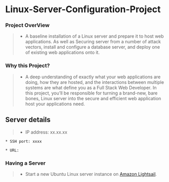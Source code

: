 # Linux-Server-Configuration-Project

### Project OverView
> * A baseline installation of a Linux server and prepare it to host  web applications. As well as Securing server from a number of attack vectors, install and configure a database server, and deploy one of existing web applications onto it.

### Why this Project?
> * A deep understanding of exactly what your web applications are doing, how they are hosted, and the interactions between multiple systems are what define you as a Full Stack Web Developer. In this project, you’ll be responsible for turning a brand-new, bare bones, Linux server into the secure and efficient web application host your applications need.

## Server details
   > * IP address: xx.xx.xx
    
    * SSH port: xxxx
    
    * URL:

### Having a Server
> * Start a new Ubuntu Linux server instance on [Amazon Lightsail](https://lightsail.aws.amazon.com/).
